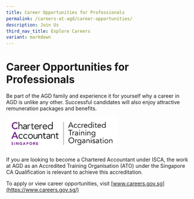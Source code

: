 ```yaml
---
title: Career Opportunities for Professionals
permalink: /careers-at-agd/career-opportunities/
description: Join Us
third_nav_title: Explore Careers
variant: markdown
---
```

Career Opportunities for Professionals
=======

Be part of the AGD family and experience it for yourself why a career in AGD is unlike any other. Successful candidates will also enjoy attractive remuneration packages and benefits.

![Join AGD](/images/CareersAGD/join-agd.png)

If you are looking to become a Chartered Accountant under ISCA, the work at AGD as an Accredited Training Organisation (ATO) under the Singapore CA Qualification is relevant to achieve this accreditation.

To apply or view career opportunities, visit [www.careers.gov.sg](https://www.careers.gov.sg/)
